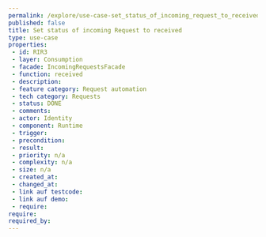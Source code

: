 ```yaml
---
permalink: /explore/use-case-set_status_of_incoming_request_to_received
published: false
title: Set status of incoming Request to received
type: use-case
properties:
 - id: RIR3
 - layer: Consumption
 - facade: IncomingRequestsFacade
 - function: received
 - description: 
 - feature category: Request automation
 - tech category: Requests
 - status: DONE
 - comments: 
 - actor: Identity
 - component: Runtime
 - trigger: 
 - precondition: 
 - result: 
 - priority: n/a
 - complexity: n/a
 - size: n/a
 - created_at: 
 - changed_at: 
 - link auf testcode: 
 - link auf demo: 
 - require: 
require:
required_by:
---
```

